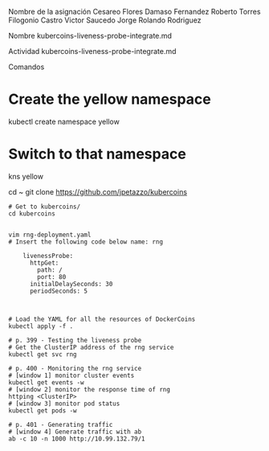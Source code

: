 Nombre de la asignación
Cesareo Flores
Damaso Fernandez
Roberto Torres
Filogonio Castro
Victor Saucedo
Jorge Rolando Rodriguez

Nombre
kubercoins-liveness-probe-integrate.md

Actividad
kubercoins-liveness-probe-integrate.md

Comandos 


# Create the yellow namespace
kubectl create namespace yellow

# Switch to that namespace
kns yellow


cd ~
git clone https://github.com/jpetazzo/kubercoins
```
# Get to kubercoins/
cd kubercoins


vim rng-deployment.yaml
# Insert the following code below name: rng
```
        livenessProbe:
          httpGet:
            path: /
            port: 80
          initialDelaySeconds: 30
          periodSeconds: 5
```


# Load the YAML for all the resources of DockerCoins
kubectl apply -f .

# p. 399 - Testing the liveness probe
# Get the ClusterIP address of the rng service
kubectl get svc rng

# p. 400 - Monitoring the rng service
# [window 1] monitor cluster events
kubectl get events -w
# [window 2] monitor the response time of rng
httping <ClusterIP>
# [window 3] monitor pod status
kubectl get pods -w

# p. 401 - Generating traffic
# [window 4] Generate traffic with ab
ab -c 10 -n 1000 http://10.99.132.79/1

